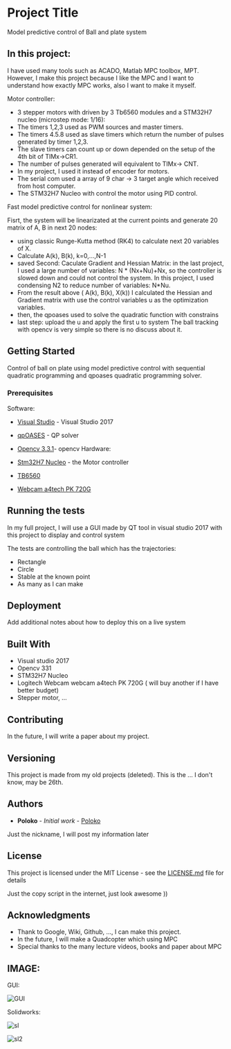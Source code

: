 # Project Title

Model predictive control of Ball and plate system

## In this project:
I have used many tools such as ACADO, Matlab MPC toolbox, MPT. However, I make this project because I like the MPC and I want to understand how exactly MPC works, also I want to make it myself.

Motor controller:
* 3 stepper motors with driven by 3 Tb6560 modules and a STM32H7 nucleo (microstep mode: 1/16):
* The timers 1,2,3 used as PWM sources and master timers.
* The timers 4.5.8 used as slave timers which return the number of pulses generated by timer 1,2,3. 
* The slave timers can count up or down depended on the setup of the 4th bit of TIMx->CR1. 
* The number of pulses generated will equivalent to TIMx-> CNT.
* In my project, I used it instead of encoder for motors.
* The serial com used a array of 9 char -> 3 target angle which received from host computer.
* The STM32H7 Nucleo with control the motor using PID control.

Fast model predictive control for nonlinear system:

Fisrt, the system will be linearizated at the current points and generate 20 matrix of A, B in next 20 nodes:
*    using classic Runge-Kutta method (RK4) to calculate next 20 variables of X.
*    Calculate A(k), B(k), k=0,...,N-1
*    saved
Second: Caculate Gradient and Hessian Matrix: in the last project, I used a large number of variables: N * (Nx+Nu)+Nx, so the controller is slowed down and could not control the system. In this project, I used condensing N2 to reduce number of variables: N*Nu.
* From the result above ( A(k), B(k), X(k)) I calculated the Hessian and Gradient matrix with use the control variables u as the optimization variables.
* then, the qpoases used to solve the quadratic function with constrains
* last step: upload the u and apply the first u to system
The ball tracking with opencv is very simple so there is no discuss about it.

## Getting Started

Control of ball on plate using model predictive control with sequential quadratic programming and qpoases quadratic programming solver. 

### Prerequisites
Software:

* [Visual Studio](https://visualstudio.microsoft.com/downloads/) - Visual Studio 2017
* [qpOASES](https://projects.coin-or.org/qpOASES) - QP solver
* [Opencv 3.3.1](https://opencv.org/releases.html)- opencv
Hardware:

* [Stm32H7 Nucleo](https://www.st.com/en/evaluation-tools/nucleo-h743zi.html) - the Motor controller
* [TB6560](https://www.google.com/search?q=TB6560&rlz=1C1CHBF_enVN806VN806&oq=TB6560&aqs=chrome..69i57j69i60j69i59l3.2159j0j4&sourceid=chrome&ie=UTF-8)
* [Webcam a4tech PK 720G](https://www.google.com/search?q=webcam+a4tech+PK+720G&rlz=1C1CHBF_enVN806VN806&oq=webcam+a4tech+&aqs=chrome.1.69i59l3.16687j0j1&sourceid=chrome&ie=UTF-8)


## Running the tests

In my full project, I will use a GUI made by QT tool in visual studio 2017 with this project to display and control system

The tests are controlling the ball which has the trajectories:

* Rectangle
* Circle
* Stable at the known point
* As many as I can make
## Deployment

Add additional notes about how to deploy this on a live system

## Built With

* Visual studio 2017
* Opencv 331
* STM32H7 Nucleo
* Logitech Webcam webcam a4tech PK 720G ( will buy another if I have better budget)
* Stepper motor, ...

## Contributing
In the future, I will write a paper about my project.

## Versioning

This project is made from my old projects (deleted). This is the ... I don't know, may be 26th.

## Authors

* **Poloko** - *Initial work* - [Poloko](https://github.com/poloko159)

Just the nickname, I will post my information later

## License

This project is licensed under the MIT License - see the [LICENSE.md](LICENSE.md) file for details

Just the copy script in the internet, just look awesome ))

## Acknowledgments

* Thank to Google, Wiki, Github, ..., I can make this project.
* In the future, I will make a Quadcopter which using MPC
* Special thanks to the many lecture videos, books and paper about MPC

## IMAGE:

GUI:

![GUI](https://user-images.githubusercontent.com/30334192/50046587-35f9a580-00d8-11e9-9e16-d96700186827.PNG)

Solidworks:

![sl](https://user-images.githubusercontent.com/30334192/50046576-0a76bb00-00d8-11e9-94cb-2e34b610dc48.png)

![sl2](https://user-images.githubusercontent.com/30334192/50046574-09de2480-00d8-11e9-9ec7-2bdbd5ecb475.png)
